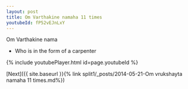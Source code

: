 ```yaml
---
layout: post
title: Om Varthakine namaha 11 times
youtubeId: fP52vEJnLxY
---
```

 
 
Om Varthakine nama 
 
 -  Who is in the form of a carpenter 
 
  
 
  
 
 
 
 
 
 


{% include youtubePlayer.html id=page.youtubeId %}
 
[Next]({{ site.baseurl }}{% link  split1/_posts/2014-05-21-Om vrukshayta namaha 11 times.md%})
 
